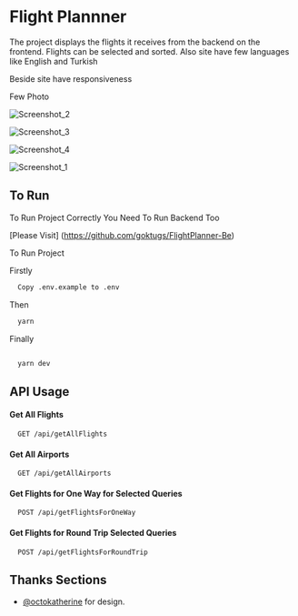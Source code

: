 # Flight Plannner

The project displays the flights it receives from the backend on the frontend. Flights can be selected and sorted. Also site have few languages like English and Turkish

Beside site have responsiveness

Few Photo

![Screenshot_2](https://github.com/goktugs/Flight-Planner/assets/86847572/ba492522-ee2e-4e72-a36b-f52a6255a60b)

![Screenshot_3](https://github.com/goktugs/Flight-Planner/assets/86847572/ae7efd0b-d66a-4d54-bcb8-121b001078c4)

![Screenshot_4](https://github.com/goktugs/Flight-Planner/assets/86847572/32f8a945-6052-495c-808a-f6958a9ff4ae)

![Screenshot_1](https://github.com/goktugs/Flight-Planner/assets/86847572/131a1c0d-224a-4633-9c8f-7b0c096528c1)

## To Run

To Run Project Correctly You Need To Run Backend Too

[Please Visit] (https://github.com/goktugs/FlightPlanner-Be)

To Run Project

Firstly

```bash
  Copy .env.example to .env
```

Then

```bash
  yarn
```

Finally

```bash

  yarn dev


```

## API Usage

#### Get All Flights

```http
  GET /api/getAllFlights
```

#### Get All Airports

```http
  GET /api/getAllAirports
```

#### Get Flights for One Way for Selected Queries

```http
  POST /api/getFlightsForOneWay
```

#### Get Flights for Round Trip Selected Queries

```http
  POST /api/getFlightsForRoundTrip
```

## Thanks Sections

- [@octokatherine](https://www.behance.net/gallery/169344001/Flight-Ticket-Booking-Website) for design.
